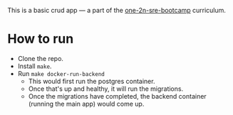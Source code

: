 This is a basic crud app — a part of the [one-2n-sre-bootcamp](https://one2n.io/sre-bootcamp) curriculum.

# How to run


- Clone the repo.
- Install `make`.
- Run `make docker-run-backend`
  - This would first run the postgres container. 
  - Once that's up and healthy, it will run the migrations.
  - Once the migrations have completed, the backend container (running the main app) would come up.

